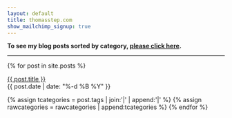 ```yaml
---
layout: default
title: thomasstep.com
show_mailchimp_signup: true
---
```


**To see my blog posts sorted by category, [please click here](/categories).**

---

{% for post in site.posts %}
  <p><a href="{{ post.url }}">{{ post.title }}</a> <br> {{ post.date | date: "%-d %B %Y" }}</p>
  {% assign tcategories = post.tags | join:'|' | append:'|' %}
  {% assign rawcategories = rawcategories | append:tcategories %}
{% endfor %}
